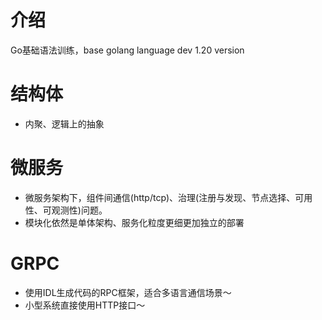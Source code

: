 # 介绍
Go基础语法训练，base golang language dev 1.20 version

# 结构体
- 内聚、逻辑上的抽象

 # 微服务 
- 微服务架构下，组件间通信(http/tcp)、治理(注册与发现、节点选择、可用性、可观测性)问题。
- 模块化依然是单体架构、服务化粒度更细更加独立的部署
    
# GRPC
- 使用IDL生成代码的RPC框架，适合多语言通信场景～
- 小型系统直接使用HTTP接口～